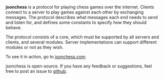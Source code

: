 **jsonchess** is a protocol for playing chess games over the internet.  Clients connect to
a server to play games against each other by exchanging messages.  The protocol describes
what messages each end needs to send and listen for, and defines some constants to specify
how they should behave.

The protocol consists of a core, which must be supported by all servers and clients, and
several modules.  Server implementations can support different modules or not as they wish.

To see it in action, go to [jsonchess.com](http://jsonchess.com).

jsonchess is open-source.  If you have any feedback or suggestions, feel free to post an issue to
[github](http://github.com/jsonchess/jsonchess).